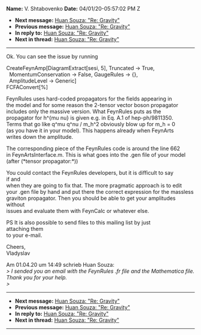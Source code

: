 **Name:** V. Shtabovenko
**Date:** 04/01/20-05:57:02 PM Z

  - **Next message:** [Huan Souza: "Re: Gravity"](1583.html)
  - **Previous message:** [Huan Souza: "Re: Gravity"](1581.html)
  - **In reply to:** [Huan Souza: "Re: Gravity"](1581.html)
  - **Next in thread:** [Huan Souza: "Re: Gravity"](1583.html)

-----

Ok. You can see the issue by running  

CreateFeynAmp[DiagramExtract[sesi, 5], Truncated -\> True,  
  MomentumConservation -\> False, GaugeRules -\> {},  
  AmplitudeLevel -\> Generic]  
FCFAConvert[%]  

FeynRules uses hard-coded propagators for the fields appearing in  
the model and for some reason the 2-tensor vector boson propagator  
includes only the massive version. What FeynRules puts as the  
propagator for h^{mu nu} is given e.g. in Eq. A.1 of hep-ph/9811350.  
Terms that go like q^mu q^nu / m\_h^2 obviously blow up for m\_h = 0  
(as you have it in your model). This happens already when FeynArts  
writes down the amplitude.  

The corresponding piece of the FeynRules code is around the line 662  
in FeynArtsInterface.m. This is what goes into the .gen file of your
model  
(after (\*tensor propagator:\*))  

You could contact the FeynRules developers, but it is difficult to say  
if and  
when they are going to fix that. The more pragmatic approach is to
edit  
your .gen file by hand and put there the correct expression for the
massless  
graviton propagator. Then you should be able to get your amplitudes
without  
issues and evaluate them with FeynCalc or whatever else.  

PS It is also possible to send files to this mailing list by just  
attaching them  
to your e-mail.  

Cheers,  
Vladyslav  

Am 01.04.20 um 14:49 schrieb Huan Souza:  
*\> I sended you an email with the FeynRules .fr file and the
Mathematica file. Thank you for your help.*  
*\>*  

-----

  - **Next message:** [Huan Souza: "Re: Gravity"](1583.html)
  - **Previous message:** [Huan Souza: "Re: Gravity"](1581.html)
  - **In reply to:** [Huan Souza: "Re: Gravity"](1581.html)
  - **Next in thread:** [Huan Souza: "Re: Gravity"](1583.html)

-----

